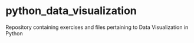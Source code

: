 # python_data_visualization
Repository containing exercises and files pertaining to Data Visualization in Python
